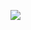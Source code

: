 <a href="https://codeclimate.com/github/Moshi231/frontend-project-44/maintainability"><img src="https://api.codeclimate.com/v1/badges/e6b7914de7415773f72a/maintainability" /></a>
